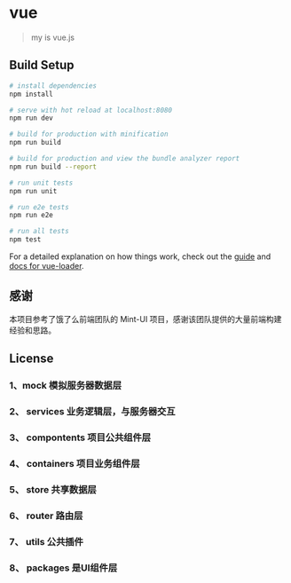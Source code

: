 # vue

> my is vue.js

## Build Setup

``` bash
# install dependencies
npm install

# serve with hot reload at localhost:8080
npm run dev

# build for production with minification
npm run build

# build for production and view the bundle analyzer report
npm run build --report

# run unit tests
npm run unit

# run e2e tests
npm run e2e

# run all tests
npm test
```

For a detailed explanation on how things work, check out the [guide](http://vuejs-templates.github.io/webpack/) and [docs for vue-loader](http://vuejs.github.io/vue-loader).
## 感谢

本项目参考了饿了么前端团队的 Mint-UI 项目，感谢该团队提供的大量前端构建经验和思路。

## License


### 1、mock 模拟服务器数据层

### 2、 services  业务逻辑层，与服务器交互

### 3、 compontents 项目公共组件层

### 4、 containers 项目业务组件层

### 5、 store 共享数据层

### 6、 router 路由层

### 7、 utils 公共插件

### 8、 packages 是UI组件层
